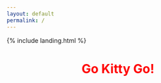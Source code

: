 ```yaml
---
layout: default
permalink: /
---
```


<link rel="shortcut icon" type="image/x-icon" href="{{ "/image/favicon.ico" | prepend: site.baseurl }}" >
{% include landing.html %}

<style>
@keyframes rainbow {
  0% { color: red; }
  20% { color: orange; }
  40% { color: yellow; }
  60% { color: green; }
  80% { color: blue; }
  100% { color: violet; }
}

.page-title {
  animation: rainbow 5s infinite;
  text-align: center;
}

.scroll-text {
  position: fixed;
  bottom: 0;
  width: 100%;
  overflow: hidden;
  white-space: nowrap;
  animation: scroll 10s linear infinite;
}

@keyframes scroll {
  0% { transform: translateX(100%); }
  100% { transform: translateX(-100%); }
}
</style>

<h1 class="page-title">Go Kitty Go!</h1>

<div class="scroll-text">
  <span class="rainbow-text">Go Kitty Go! Kitty Go! Kitty Go! And just ride kitty ride kitty ride kitty Go!</span>
</div>
